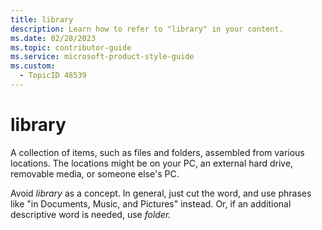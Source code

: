 ```yaml
---
title: library
description: Learn how to refer to "library" in your content.
ms.date: 02/28/2023
ms.topic: contributor-guide
ms.service: microsoft-product-style-guide
ms.custom:
  - TopicID 48539
---
```



# library

A collection of items, such as files and folders, assembled from various locations. The locations might be on your PC, an external hard drive, removable media, or someone else's PC.  

Avoid *library* as a concept. In general, just cut the word, and use phrases like "in Documents, Music, and Pictures" instead. Or, if an additional descriptive word is needed, use *folder.*